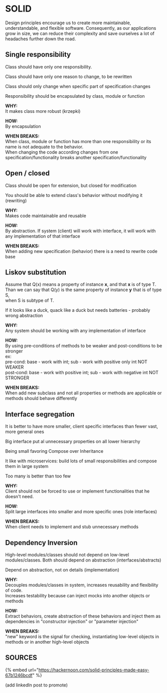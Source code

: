 # SOLID

Design principles encourage us to create more maintainable, understandable, and flexible software. Consequently, as our applications grow in size, we can reduce their complexity and save ourselves a lot of headaches further down the road.

## Single responsibility

Class should have only one responsibility.

Class should have only one reason to change, to be rewritten

Class should only change when specific part of specification changes

Responsibility should be encapsulated by class, module or function

**WHY:**  
It makes class more robust \(krzepki\)

**HOW:**  
By encapsulation

**WHEN BREAKS:**  
When class, module or function has more than one responsibility or its name is not adequate to the behavior.  
When changing the code according changes from one specification/functionality breaks another specification/functionality

## Open / closed

Class should be open for extension, but closed for modification

You should be able to extend class's behavior without modifying it \(rewriting\)

**WHY:**  
Makes code maintainable and reusable

**HOW:**  
By abstraction. If system \(client\) will work with interface, it will work with any implementation of that interface

**WHEN BREAKS:**  
When adding new specification \(behavior\) there is a need to rewrite code base

## Liskov substitution

Assume that Q\(x\) means a property of instance **x**, and that **x** is of type T.  
Than we can say that Q\(y\) is the same property of instance **y** that is of type S,  
when S is subtype of T.

If it looks like a duck, quack like a duck but needs batteries - probably wrong abstraction

**WHY:**  
Any system should be working with any implementation of interface

**HOW:**   
By using pre-conditions of methods to be weaker and post-conditions to be stronger  
ex:   
pre-cond: base - work with int; sub - work with positive only int NOT WEAKER  
post-cond: base - work with positive int; sub - work with negative int NOT STRONGER

**WHEN BREAKS:**  
When add new subclass and not all properties or methods are applicable or methods should behave differently

## Interface segregation

It is better to have more smaller, client specific interfaces than fewer vast, more general ones

Big interface put al unnecessary properties on all lower hierarchy

Being small favoring Compose over Inheritance

It like with microservices: build lots of small responsibilities and compose them in large system

Too many is better than too few

**WHY:**  
Client should not be forced to use or implement functionalities that he doesn't need.

**HOW:**  
Split large interfaces into smaller and more specific ones \(role interfaces\)

**WHEN BREAKS:**  
When client needs to implement and stub unnecessary methods

## Dependency Inversion

High-level modules/classes should not depend on low-level modules/classes. Both should depend on abstraction \(interfaces/abstracts\)

Depend on abstraction, not on details \(implementation\)

**WHY:**  
Decouples modules/classes in system, increases reusability and flexibility of code.  
Increases testability because can inject mocks into another objects or methods

**HOW:**  
Extract behaviors, create abstraction of these behaviors and inject them as dependencies in "constructor injection" or "parameter injection"

**WHEN BREAKS:**  
"new" keyword is the signal for checking, instantiating low-level objects in methods or in another high-level objects

## SOURCES

{% embed url="https://hackernoon.com/solid-principles-made-easy-67b1246bcdf" %}

\(add linkedIn post to promote\)

